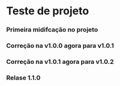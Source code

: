 # Teste de projeto

### Primeira midifcação no projeto

### Correção na v1.0.0 agora para v1.0.1

### Correção na v1.0.1 agora para v1.0.2

### Relase 1.1.0